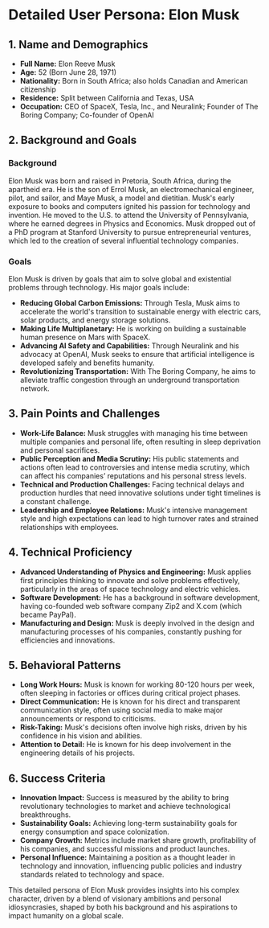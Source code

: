 # Detailed User Persona: Elon Musk

## 1. Name and Demographics
- **Full Name:** Elon Reeve Musk
- **Age:** 52 (Born June 28, 1971)
- **Nationality:** Born in South Africa; also holds Canadian and American citizenship
- **Residence:** Split between California and Texas, USA
- **Occupation:** CEO of SpaceX, Tesla, Inc., and Neuralink; Founder of The Boring Company; Co-founder of OpenAI

## 2. Background and Goals
### Background
Elon Musk was born and raised in Pretoria, South Africa, during the apartheid era. He is the son of Errol Musk, an electromechanical engineer, pilot, and sailor, and Maye Musk, a model and dietitian. Musk's early exposure to books and computers ignited his passion for technology and invention. He moved to the U.S. to attend the University of Pennsylvania, where he earned degrees in Physics and Economics. Musk dropped out of a PhD program at Stanford University to pursue entrepreneurial ventures, which led to the creation of several influential technology companies.

### Goals
Elon Musk is driven by goals that aim to solve global and existential problems through technology. His major goals include:
- **Reducing Global Carbon Emissions:** Through Tesla, Musk aims to accelerate the world's transition to sustainable energy with electric cars, solar products, and energy storage solutions.
- **Making Life Multiplanetary:** He is working on building a sustainable human presence on Mars with SpaceX.
- **Advancing AI Safety and Capabilities:** Through Neuralink and his advocacy at OpenAI, Musk seeks to ensure that artificial intelligence is developed safely and benefits humanity.
- **Revolutionizing Transportation:** With The Boring Company, he aims to alleviate traffic congestion through an underground transportation network.

## 3. Pain Points and Challenges
- **Work-Life Balance:** Musk struggles with managing his time between multiple companies and personal life, often resulting in sleep deprivation and personal sacrifices.
- **Public Perception and Media Scrutiny:** His public statements and actions often lead to controversies and intense media scrutiny, which can affect his companies’ reputations and his personal stress levels.
- **Technical and Production Challenges:** Facing technical delays and production hurdles that need innovative solutions under tight timelines is a constant challenge.
- **Leadership and Employee Relations:** Musk's intensive management style and high expectations can lead to high turnover rates and strained relationships with employees.

## 4. Technical Proficiency
- **Advanced Understanding of Physics and Engineering:** Musk applies first principles thinking to innovate and solve problems effectively, particularly in the areas of space technology and electric vehicles.
- **Software Development:** He has a background in software development, having co-founded web software company Zip2 and X.com (which became PayPal).
- **Manufacturing and Design:** Musk is deeply involved in the design and manufacturing processes of his companies, constantly pushing for efficiencies and innovations.

## 5. Behavioral Patterns
- **Long Work Hours:** Musk is known for working 80-120 hours per week, often sleeping in factories or offices during critical project phases.
- **Direct Communication:** He is known for his direct and transparent communication style, often using social media to make major announcements or respond to criticisms.
- **Risk-Taking:** Musk's decisions often involve high risks, driven by his confidence in his vision and abilities.
- **Attention to Detail:** He is known for his deep involvement in the engineering details of his projects.

## 6. Success Criteria
- **Innovation Impact:** Success is measured by the ability to bring revolutionary technologies to market and achieve technological breakthroughs.
- **Sustainability Goals:** Achieving long-term sustainability goals for energy consumption and space colonization.
- **Company Growth:** Metrics include market share growth, profitability of his companies, and successful missions and product launches.
- **Personal Influence:** Maintaining a position as a thought leader in technology and innovation, influencing public policies and industry standards related to technology and space.

This detailed persona of Elon Musk provides insights into his complex character, driven by a blend of visionary ambitions and personal idiosyncrasies, shaped by both his background and his aspirations to impact humanity on a global scale.